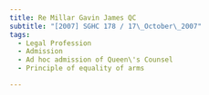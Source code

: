 ```yaml
---
title: Re Millar Gavin James QC
subtitle: "[2007] SGHC 178 / 17\_October\_2007"
tags:
  - Legal Profession
  - Admission
  - Ad hoc admission of Queen\'s Counsel
  - Principle of equality of arms

---
```


